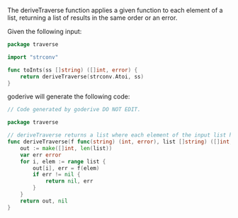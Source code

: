 The deriveTraverse function applies a given function to each element of a list, returning a list of results in the same order or an error.

Given the following input:

```go
package traverse

import "strconv"

func toInts(ss []string) ([]int, error) {
	return deriveTraverse(strconv.Atoi, ss)
}
```

goderive will generate the following code:

```go
// Code generated by goderive DO NOT EDIT.

package traverse

// deriveTraverse returns a list where each element of the input list has been morphed by the input function or an error.
func deriveTraverse(f func(string) (int, error), list []string) ([]int, error) {
	out := make([]int, len(list))
	var err error
	for i, elem := range list {
		out[i], err = f(elem)
		if err != nil {
			return nil, err
		}
	}
	return out, nil
}
```